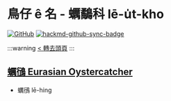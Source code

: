 # 鳥仔 ê 名 - 蠣鷸科 lē-u̍t-kho

[![GitHub](https://img.shields.io/badge/GitHub-black?logo=github)](https://github.com/siansiansu/tsiau-a-e-mia)
[![hackmd-github-sync-badge](https://hackmd.io/8ZGCDRz3Q12kE2Nc9BppOw/badge)](https://hackmd.io/8ZGCDRz3Q12kE2Nc9BppOw)

:::warning
[< 轉去頭頁](https://hackmd.io/@siansiansu/Hy4VzNvha)
:::

## [蠣鴴 Eurasian Oystercatcher](https://ebird.org/species/euroys1)

- 蠣鴴 lē-hing
